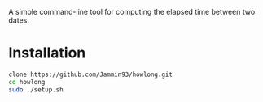 A simple command-line tool for computing the elapsed time between two dates.

# Installation

```bash
clone https://github.com/Jammin93/howlong.git
cd howlong
sudo ./setup.sh
```
